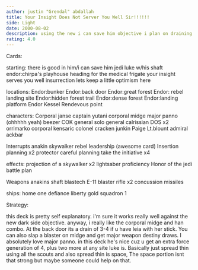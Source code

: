 ```yaml
---
author: justin "Grendal" abdallah
title: Your Insight Does Not Server You Well Sir!!!!!!
side: Light
date: 2000-08-02
description: using the new i can save him objective i plan on draining the life away from opponent with scouts and using the objective to its full advantage.
rating: 4.0
---
```

Cards: 

starting:
there is good in him/i can save him
jedi luke w/his shaft
endor:chirpa's playhouse
heading for the medical frigate
your insight serves you well
insurrection
lets keep a little optimism here

locations:
Endor:bunker
Endor:back door
Endor:great forest
Endor: rebel landing site
Endor:hidden forest trail
Endor:dense forest
Endor:landing platform
Endor
Kessel
Rendevous point

characters:
Corporal janse
captain yutani
corporal midge
major panno (ohhhhh yeah)
beezer
COK
general solo
general calrissian
DOS x2
orrimarko
corporal kensaric
colonel cracken
junkin
Paige
Lt.blount
admiral ackbar

Interrupts
anakin skywalker
rebel leadership (awesome card)
Insertion planning x2
protector
careful planning
take the initiative x4

effects:
projection of a skywalker x2
lightsaber proficiency
Honor of the jedi
battle plan

Weapons
anakins shaft
blastech E-11 blaster rifle x2
concussion missiles

ships:
home one
defiance
liberty
gold squadron 1



Strategy: 

this deck is pretty self explanatory.  i'm sure it works really well against the new dark side objective.	anyway, i really like the corporal midge and han combo.  At the back door its a drain of 3-4 if u have leia with her stick.  You can also slap a blaster on midge and get major weapon destiny draws.  I absolutely love major panno.  in this deck he's nice cuz u get an extra force generation of 4, plus two more at any site luke is.  Basically just spread thin using all the scouts and also spread thin is space, The space portion isnt that strong but maybe someone could help on that.  